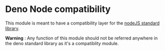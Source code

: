 # Deno Node compatibility

This module is meant to have a compatibility layer for the
[nodeJS standard library](https://nodejs.org/docs/latest-v12.x/api/).

**Warning** : Any function of this module should not be referred anywhere in
the deno standard library as it's a compatiblity module.
